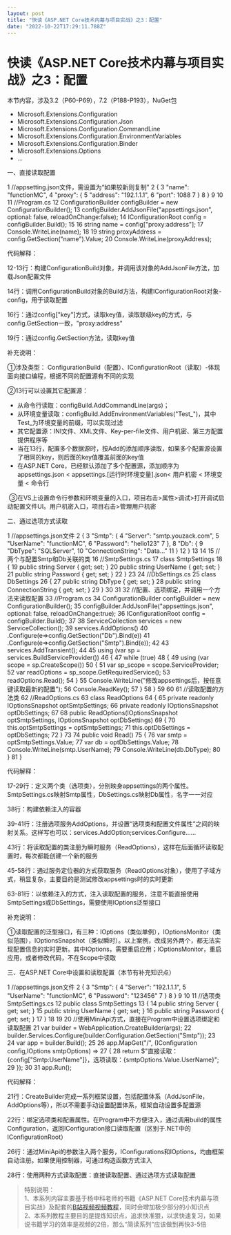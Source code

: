 ```yaml
---
layout: post
title: "快读《ASP.NET Core技术内幕与项目实战》之3：配置"
date: "2022-10-22T17:29:11.788Z"
---
```

快读《ASP.NET Core技术内幕与项目实战》之3：配置
==============================

本节内容，涉及3.2（P60-P69），7.2（P188-P193），NuGet包

*   Microsoft.Extensions.Configuration
*   Microsoft.Extensions.Configuration.Json
*   Microsoft.Extensions.Configuration.CommandLine
*   Microsoft.Extensions.Configuration.EnvironmentVariables
*   Microsoft.Extensions.Configuration.Binder
*   Microsoft.Extensions.Options
*   ...

一、直接读取配置

 1 //appsetting.json文件，需设置为“如果较新则复制”
 2 {
 3   "name": "functionMC",
 4   "proxy": {
 5     "address": "192.1.1.1",
 6     "port": 1088
 7   }
 8 }
 9 
10 
11 //Program.cs
12 ConfigurationBuilder configBuilder = new ConfigurationBuilder();
13 configBuilder.AddJsonFile("appsettings.json", optional: false, reloadOnChange:false);
14 IConfigurationRoot config = configBuilder.Build();
15 
16 string name = config\["proxy:address"\];
17 Console.WriteLine(name);
18 
19 string proxyAddress = config.GetSection("name").Value;
20 Console.WriteLine(proxyAddress);

代码解释：

12-13行：构建ConfigurationBuild对象，并调用该对象的AddJsonFile方法，加载Json配置文件

14行：调用ConfigurationBuild对象的Build方法，构建IConfigurationRoot对象-config，用于读取配置

16行：通过config\["key"\]方式，读取key值，读取联级key的方式，与config.GetSection一致，"proxy:address"

19行：通过config.GetSection方法，读取key值

补充说明：

①涉及类型： ConfigurationBuild（配置）、IConfigurationRoot（读取）-体现面向接口编程，根据不同的配置源有不同的实现

②13行可以设置其它配置源：

*   从命令行读取：configBuild.AddCommandLine(args)；
*   从环境变量读取：configBuild.AddEnvironmentVariables("Test\_")，其中Test\_为环境变量的前缀，可以实现过滤
*   其它配置源：INI文件、XML文件、Key-per-file文件、用户机密、第三方配置提供程序等
*   当在13行，配置多个数据源时，按Add的添加顺序读取，如果多个配置源设置了相同的key，则后面的key值覆盖前面的key值
*   在ASP.NET Core，已经默认添加了多个配置源，添加顺序为appsettings.json < appsettings.\[运行时环境变量\].json< 用户机密 < 环境变量 < 命令行

 ③在VS上设置命令行参数和环境变量的入口，项目右击>属性>调试>打开调试启动配置文件UI。用户机密入口，项目右击>管理用户机密

二、通过选项方式读取

 1 //appsettings.json文件
 2 {
 3   "Smtp": {
 4     "Server": "smtp.youzack.com",
 5     "UserName": "functionMC",
 6     "Password": "hello123"
 7   },
 8   "Db": {
 9     "DbType": "SQLServer",
10     "ConnectionString": "Data..."
11 }
12 }
13 
14 
15 //两个与配置Smtp和Db关联的类
16 //SmtpSettings.cs
17 class SmtpSettings
18 {
19     public string Server { get; set; }
20     public string UserName { get; set; }
21     public string Password { get; set; }
22 }
23 
24 //DbSettings.cs
25 class DbSettings
26 {
27     public string DbType { get; set; }
28     public string ConnectionString { get; set; }
29 }
30 
31 
32 //配置、选项绑定，并调用一个方法来读取配置
33 //Program.cs
34 ConfigurationBuilder configBuilder = new ConfigurationBuilder();
35 configBuilder.AddJsonFile("appsettings.json", optional: false, reloadOnChange:true);
36 IConfigurationRoot config = configBuilder.Build();
37 
38 ServiceCollection services = new ServiceCollection();
39 services.AddOptions()
40     .Configure<DbSettings>(e=>config.GetSection("Db").Bind(e))
41     .Configure<SmtpSettings>(e=>config.GetSection("Smtp").Bind(e));
42 
43 services.AddTransient<ReadOptions>();
44 
45 using (var sp = services.BuildServiceProvider())
46 {
47     while (true)
48 {
49         using (var scope = sp.CreateScope())
50 {
51             var sp\_scope = scope.ServiceProvider;
52             var readOptions = sp\_scope.GetRequiredService<ReadOptions>();
53 readOptions.Read();
54 }
55         Console.WriteLine("修改appsettings后，按任意键读取最新的配置");
56 Console.ReadKey();
57 }
58 }
59 
60 
61 //读取配置的方法类
62 //ReadOptions.cs
63 class ReadOptions
64 {
65     private readonly IOptionsSnapshot<SmtpSettings> optSmtpSettings;
66     private readonly IOptionsSnapshot<DbSettings> optDbSettings;
67 
68     public ReadOptions(IOptionsSnapshot<SmtpSettings> optSmtpSettings, IOptionsSnapshot<DbSettings> optDbSettings)
69 {
70         this.optSmtpSettings = optSmtpSettings;
71         this.optDbSettings = optDbSettings;
72 }
73 
74     public void Read()
75 {
76         var smtp = optSmtpSettings.Value;
77         var db = optDbSettings.Value;
78 Console.WriteLine(smtp.UserName);
79 Console.WriteLine(db.DbType);
80 }
81 }

代码解释：

17-29行：定义两个类（选项类），分别映身appsettings的两个属性。SmtpSettings.cs映射Smtp属性，DbSettings.cs映射Db属性，名字一一对应

38行：构建依赖注入的容器

39-41行：注册选项服务AddOptions，并设置“选项类和配置文件属性”之间的映射关系。这样写也可以：services.AddOption;services.Configure<DbSettings>...... 

43行：将读取配置的类注册为瞬时服务（ReadOptions），这样在后面循环读取配置时，每次都能创建一个新的服务

45-58行：通过服务定位器的方式获取服务（ReadOptions对象），使用了子域方式，稍显复杂，主要目的是测试修改appsettings时的实时更新

63-81行：以依赖注入的方式，注入读取配置的服务，注意不能直接使用SmtpSettings或DbSettings，需要使用IOptions<T>泛型接口

补充说明：

①读取配置的泛型接口，有三种：IOptions<T>（类似单例），IOptionsMonitor<T>（类似范围），IOptionsSnapshot<T>（类似瞬时）。以上案例，改成另外两个，都无法实现配置信息的实时更新。其中IOptions<T>，需要重启应用；IOptionsMonitor<T>，重启应用，或者修改代码，不在Scope中读取

三、在ASP.NET Core中设置和读取配置（本节有补充知识点）

 1 //appsettings.json文件
 2 {
 3   "Smtp": {
 4     "Server": "192.1.1.1",
 5     "UserName": "functionMC",
 6     "Password": "123456"
 7   }
 8 }
 9 
10 
11 //选项类SmtpSettings.cs
12 public class SmtpSettings
13 {
14     public string Server { get; set; }
15     public string UserName { get; set; }
16     public string Password { get; set; }
17 }
18 
19 
20 //使用MiniApi方式，直接在Program中设置选项绑定和读取配置
21 var builder = WebApplication.CreateBuilder(args);
22 builder.Services.Configure<SmtpSettings>(builder.Configuration.GetSection("Smtp"));
23 
24 var app = builder.Build();
25 
26 app.MapGet("/", (IConfiguration config,IOptions<SmtpSettings> smtpOptions) =>
27 {
28     return $"直接读取：{config\["Smtp:UserName"\]}，选项读取：{smtpOptions.Value.UserName}";
29 });
30 
31 app.Run();

代码解释：

21行：CreateBuilder完成一系列框架设置，包括配置体系（AddJsonFile，AddOptions等），所以不需要手动设置配置体系，框架自动设置多配置源

22行：绑定选项类和配置属性。在Program中不方便注入，通过调用build的属性Configuration，返回IConfiguration接口读取配置（区别于.NET中的IConfigurationRoot）

26行：通过MiniApi的参数注入两个服务，IConfigurations和IOptions<T>，均由框架自动注册。如果使用控制器，可通过构造函数方式注入

28行：使用两种方式读取配置：直接读取配置、通过选项方式读取配置

> 特别说明：  
> 1、本系列内容主要基于杨中科老师的书籍《ASP.NET Core技术内幕与项目实战》及配套的[B站视频视频教程](https://www.bilibili.com/video/BV1pK41137He/?spm_id_from=333.999.0.0 "B站视频教程")，同时会增加极少部分的小知识点  
> 2、本系列教程主要目的是提炼知识点，追求快准狠，以求快速复习，如果说书籍学习的效率是视频的2倍，那么“简读系列”应该做到再快3-5倍